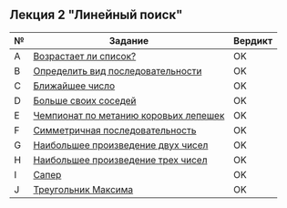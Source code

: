 ## Лекция 2 "Линейный поиск"
| № | Задание | Вердикт |
| - | - |---------|
| A | [Возрастает ли список?](/task_a.cpp)  | OK |
| B | [Определить вид последовательности](/task_b.cpp)  | OK |
| C | [Ближайшее число](/task_c.cpp)  | OK |
| D | [Больше своих соседей](/task_d.cpp)  | OK |
| E | [Чемпионат по метанию коровьих лепешек](/task_e.cpp)  | OK |
| F | [Симметричная последовательность](/task_f.cpp) | OK |
| G | [Наибольшее произведение двух чисел](/task_g.cpp)  | OK |
| H | [Наибольшее произведение трех чисел](/task_h.cpp)  | OK |
| I | [Сапер](/task_i.cpp)  | OK |
| J | [Треугольник Максима](/task_j.cpp)  | OK |